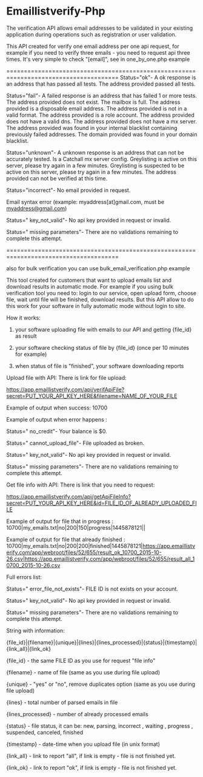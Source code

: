 # Emaillistverify-Php

The verification API allows email addresses to be validated in your existing application during operations such as registration or user validation.


This API created for verify one email address per one api request, for example if you need to verify three emails - you need to request api three times. It's very simple to check "[email]", see in one_by_one.php example

======================================================================================
Status="ok"- A ok response is an address that has passed all tests.
The address provided passed all tests.

Status="fail"- A failed response is an address that has failed 1 or more tests.
The address provided does not exist.
The mailbox is full.
The address provided is a disposable email address.
The address provided is not in a valid format.
The address provided is a role account.
The address provided does not have a valid dns.
The address provided does not have a mx server.
The address provided was found in your internal blacklist containing previously failed addresses.
The domain provided was found in your domain blacklist.

Status="unknown"- A unknown response is an address that can not be accurately tested.
Is a Catchall mx server config.
Greylisting is active on this server, please try again in a few minutes.
Greylisting is suspected to be active on this server, please try again in a few minutes.
The address provided can not be verified at this time.

Status="incorrect"- No email provided in request.

Email syntax error (example: myaddress[at]gmail.com, must be myaddress@gmail.com)

Status=" key_not_valid"- No api key provided in request or invalid.

Status=" missing parameters"- There are no validations remaining to complete this attempt.

======================================================================================

also for bulk verification you can use bulk_email_verification.php example

This tool created for customers that want to upload emails list and download results in automatic mode. For example if you using bulk verification tool you need to: login to our service, open upload form, choose file, wait until file will be finished, download results. But this API allow to do this work for your software in fully automatic mode without login to site.

How it works:

1) your software uploading file with emails to our API and getting {file_id} as result

2) your software checking status of file by {file_id} (once per 10 minutes for example)

3) when status of file is "finished", your software downloading reports

Upload file with API:
There is link for file upload:

https://app.emaillistverify.com/api/verifApiFile?secret=PUT_YOUR_API_KEY_HERE&filename=NAME_OF_YOUR_FILE

Example of output when success: 10700

Example of output when error happens :

Status=" no_credit"- Your balance is $0.

Status=" cannot_upload_file"- File uploaded as broken.

Status=" key_not_valid"- No api key provided in request or invalid.

Status=" missing parameters"- There are no validations remaining to complete this attempt.


Get file info with API:
There is link that you need to request:

https://app.emaillistverify.com/api/getApiFileInfo?secret=PUT_YOUR_API_KEY_HERE&id=FILE_ID_OF_ALREADY_UPLOADED_FILE

Example of output for file that in progress : 10700|my_emails.txt|no|200|150|progress|1445878121||

Example of output for file that already finished : 10700|my_emails.txt|no|200|200|finished|1445878121|https://app.emaillistverify.com/app/webroot/files/52/655/result_ok_10700_2015-10-26.csv|https://app.emaillistverify.com/app/webroot/files/52/655/result_all_10700_2015-10-26.csv

Full errors list:

Status=" error_file_not_exists"- FILE ID is not exists on your account.

Status=" key_not_valid"- No api key provided in request or invalid.

Status=" missing parameters"- There are no validations remaining to complete this attempt.

String with information:

{file_id}|{filename}|{unique}|{lines}|{lines_processed}|{status}|{timestamp}|{link_all}|{link_ok}

{file_id} - the same FILE ID as you use for request "file info"

{filename} - name of file (same as you use during file upload)

{unique} - "yes" or "no", remove duplicates option (same as you use during file upload)

{lines} - total number of parsed emails in file

{lines_processed} - number of already processed emails

{status} - file status, it can be: new, parsing, incorrect , waiting , progress , suspended, canceled, finished

{timestamp} - date-time when you upload file (in unix format)

{link_all} - link to report "all", if link is empty - file is not finished yet.

{link_ok} - link to report "ok", if link is empty - file is not finished yet.

